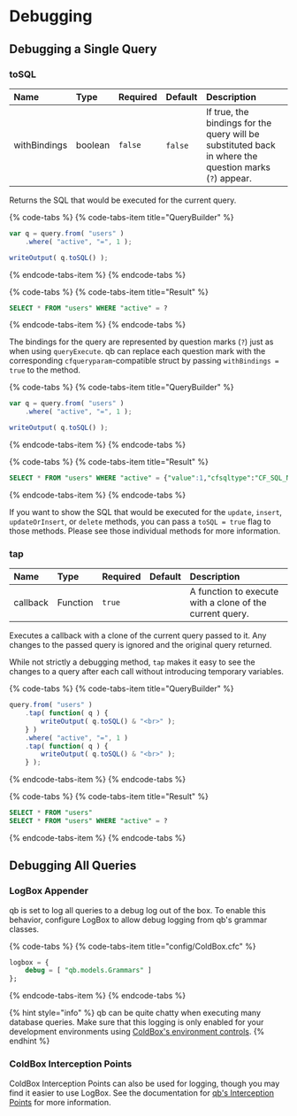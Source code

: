 # Debugging

## Debugging a Single Query

### toSQL

| Name | Type | Required | Default | Description |
| :--- | :--- | :--- | :--- | :--- |
| withBindings | boolean | `false` | ​`false` | If true, the bindings for the query will be substituted back in where the question marks \(`?`\) appear. |

Returns the SQL that would be executed for the current query.

{% code-tabs %}
{% code-tabs-item title="QueryBuilder" %}
```javascript
var q = query.from( "users" )
    .where( "active", "=", 1 );

writeOutput( q.toSQL() );
```
{% endcode-tabs-item %}
{% endcode-tabs %}

{% code-tabs %}
{% code-tabs-item title="Result" %}
```sql
SELECT * FROM "users" WHERE "active" = ?
```
{% endcode-tabs-item %}
{% endcode-tabs %}

The bindings for the query are represented by question marks \(`?`\) just as when using `queryExecute`.  qb can replace each question mark with the corresponding `cfqueryparam`-compatible struct by passing `withBindings = true` to the method.

{% code-tabs %}
{% code-tabs-item title="QueryBuilder" %}
```javascript
var q = query.from( "users" )
    .where( "active", "=", 1 );

writeOutput( q.toSQL() );
```
{% endcode-tabs-item %}
{% endcode-tabs %}

{% code-tabs %}
{% code-tabs-item title="Result" %}
```sql
SELECT * FROM "users" WHERE "active" = {"value":1,"cfsqltype":"CF_SQL_NUMERIC","null":false}
```
{% endcode-tabs-item %}
{% endcode-tabs %}

If you want to show the SQL that would be executed for the `update`, `insert`, `updateOrInsert`, or `delete` methods, you can pass a `toSQL = true` flag to those methods.  Please see those individual methods for more information.

### tap

| Name | Type | Required | Default | Description |
| :--- | :--- | :--- | :--- | :--- |
| callback | Function | `true` | ​ | A function to execute with a clone of the current query. |

Executes a callback with a clone of the current query passed to it.  Any changes to the passed query is ignored and the original query returned.

While not strictly a debugging method, `tap` makes it easy to see the changes to a query after each call without introducing temporary variables.

{% code-tabs %}
{% code-tabs-item title="QueryBuilder" %}
```javascript
query.from( "users" )
    .tap( function( q ) {
        writeOutput( q.toSQL() & "<br>" );
    } )
    .where( "active", "=", 1 )
    .tap( function( q ) {
        writeOutput( q.toSQL() & "<br>" );
    } );
```
{% endcode-tabs-item %}
{% endcode-tabs %}

{% code-tabs %}
{% code-tabs-item title="Result" %}
```sql
SELECT * FROM "users"
SELECT * FROM "users" WHERE "active" = ?
```
{% endcode-tabs-item %}
{% endcode-tabs %}

## Debugging All Queries

### LogBox Appender

qb is set to log all queries to a debug log out of the box.  To enable this behavior, configure LogBox to allow debug logging from qb's grammar classes.

{% code-tabs %}
{% code-tabs-item title="config/ColdBox.cfc" %}
```sql
logbox = {
    debug = [ "qb.models.Grammars" ]
};
```
{% endcode-tabs-item %}
{% endcode-tabs %}

{% hint style="info" %}
qb can be quite chatty when executing many database queries.  Make sure that this logging is only enabled for your development environments using [ColdBox's environment controls](https://coldbox.ortusbooks.com/getting-started/configuration/coldbox.cfc/configuration-directives/environments).
{% endhint %}

### ColdBox Interception Points

ColdBox Interception Points can also be used for logging, though you may find it easier to use LogBox.  See the documentation for [qb's Interception Points](interception-points.md) for more information.

